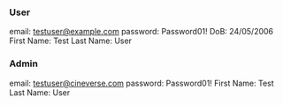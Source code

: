 ### User
email: testuser@example.com
password: Password01!
DoB: 24/05/2006
First Name: Test
Last Name: User

### Admin
email: testuser@cineverse.com
password: Password01!
First Name: Test
Last Name: User